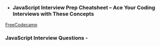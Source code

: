- ### JavaScript Interview Prep Cheatsheet – Ace Your Coding Interviews with These Concepts
[FreeCodecamp](https://www.freecodecamp.org/news/javascript-interview-prep-cheatsheet/)

### JavaScript Interview Questions - 